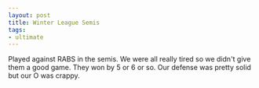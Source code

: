 ```yaml
---
layout: post
title: Winter League Semis
tags:
- ultimate
---
```


Played against RABS in the semis. We were all really tired so we didn't give them a good game. They won by 5 or 6 or so. Our defense was pretty solid but our O was crappy.
